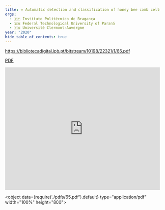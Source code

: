```yaml
---
title: ⭐️ Automatic detection and classification of honey bee comb cells using deeplearning
orgs:
  - 🇵🇹 Instituto Politécnico de Bragança
  - 🇧🇷 Federal Technological University of Paraná
  - 🇫🇷 Université Clermont-Auvergne
year: "2020"
hide_table_of_contents: true
---
```

https://bibliotecadigital.ipb.pt/bitstream/10198/22321/1/65.pdf

[PDF](pdfs/65.pdf)


<iframe width="100%" height="400" src="https://www.youtube.com/embed/yTYRx04Xr6E" title="Honey Bee Conservation using Deep Learning" frameborder="0" allow="accelerometer; autoplay; clipboard-write; encrypted-media; gyroscope; picture-in-picture; web-share" referrerpolicy="strict-origin-when-cross-origin" allowfullscreen></iframe>


<object data={require('./pdfs/65.pdf').default} type="application/pdf" width="100%" height="800"></object>


